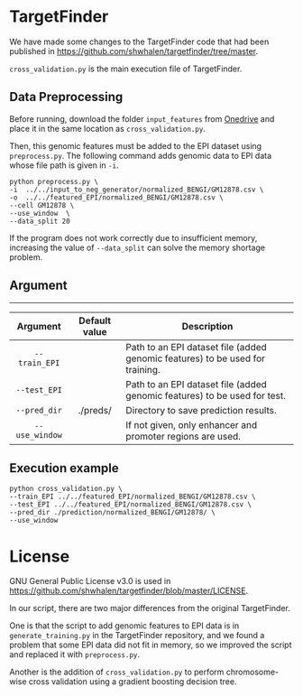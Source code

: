 # TargetFinder

We have made some changes to the TargetFinder code that had been published in https://github.com/shwhalen/targetfinder/tree/master.


`cross_validation.py` is the main execution file of TargetFinder. 

<!-- ## Requirements
We have tested the work in the following environments.

| Library | Version |
| :---: | :---: |
|```python```|3.8.0|
|```pandas```|2.0.3|
|```joblib```|1.3.2|
|```scipy```|1.10.1|
|```scilit-learn```|1.3.0| -->


## Data Preprocessing


Before running,
download the folder ```input_features``` from [Onedrive](https://qu365-my.sharepoint.com/:f:/g/personal/maruyama_osamu_158_m_kyushu-u_ac_jp/Ev1P9trUWRhDleRyd1xn8EMBzZxch881tSOQWLRSWZHEzg?e=gqBFZh) and place it in the same location as `cross_validation.py`.

Then, this genomic features must be added to the EPI dataset using `preprocess.py`.
The following command adds genomic data to EPI data whose file path is given in `-i`.

```
python preprocess.py \
-i  ../../input_to_neg_generator/normalized_BENGI/GM12878.csv \
-o  ../../featured_EPI/normalized_BENGI/GM12878.csv \
--cell GM12878 \
--use_window  \
--data_split 20
```

If the program does not work correctly due to insufficient memory,
increasing the value of ```--data_split``` can solve the memory shortage problem.




## Argument
---

| Argument | Default value | Description |
| :---: | :---: | ---- |
| ```--train_EPI``` ||Path to an EPI dataset file (added genomic features) to be used for training.|
| ```--test_EPI``` ||Path to an EPI dataset file (added genomic features) to be used for test.|
| ```--pred_dir``` |./preds/|Directory to save prediction results.|
| ```--use_window``` ||If not given, only enhancer and promoter regions are used.|



## Execution example

```
python cross_validation.py \
--train_EPI ../../featured_EPI/normalized_BENGI/GM12878.csv \
--test_EPI ../../featured_EPI/normalized_BENGI/GM12878.csv \
--pred_dir ./prediction/normalized_BENGI/GM12878/ \
--use_window
```

# License

GNU General Public License v3.0 is used in https://github.com/shwhalen/targetfinder/blob/master/LICENSE.

In our script,
there are two major differences from the original TargetFinder.

One is that the script to add genomic features to EPI data is in ```generate_training.py``` in the TargetFinder repository, and we found a problem that some EPI data did not fit in memory, so we improved the script and replaced it with ```preprocess.py```.

Another is the addition of ```cross_validation.py``` to perform chromosome-wise cross validation using a gradient boosting decision tree.


